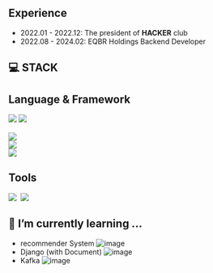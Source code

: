 <!-- ## Who AM I -->

## Experience
- 2022.01 - 2022.12: The president of **HACKER** club
- 2022.08 - 2024.02: EQBR Holdings Backend Developer

## 💻 STACK
**Language & Framework**
---
<img src="https://img.shields.io/badge/Node.js-339933?style=flat-square&logo=nodedotjs&logoColor=white"/>&nbsp;<img src="https://img.shields.io/badge/MySQL-4479A1?style=flat-square&logo=mysql&logoColor=white"/><br>
<br><img src="https://img.shields.io/badge/Javascript-F7DF1E?style=flat-square&logo=javascript&logoColor=white"/>
<br><img src="https://img.shields.io/badge/Spring-6DB33F?style=flat-square&logo=spring&logoColor=white"/>
<br><img src="https://img.shields.io/badge/Spring Boot-6DB33F?style=flat-square&logo=springboot&logoColor=white"/>


**Tools**
---
<img src="https://img.shields.io/badge/Slack-4A154B?style=flat-square&logo=slack&logoColor=white"/>&nbsp;
<img src="https://img.shields.io/badge/Git-F05032?style=flat-square&logo=git&logoColor=white"/>

<!-- ![Kang's github stats](https://github-readme-stats.vercel.app/api?username=Kang-bh&show_icons=true&theme=radical) -->
## 📖 I’m currently learning ...
  - recommender System
    ![image](https://github.com/Kang-bh/Kang-bh/assets/82449613/94cca8eb-aec5-438b-984d-9e51a0a01900)
  - Django (with Document)
    ![image](https://github.com/Kang-bh/Kang-bh/assets/82449613/7a53772d-d6be-415f-a548-7302d9e610fb)
  - Kafka
    ![image](https://github.com/Kang-bh/Kang-bh/assets/82449613/8e7ee18d-950f-4bf5-a0b4-3a6f8b265c25)


